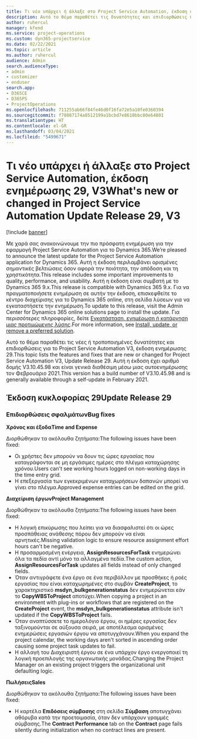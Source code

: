 ```yaml
---
title: Τι νέο υπάρχει ή άλλαξε στο Project Service Automation, έκδοση ενημέρωσης 29, V3
description: Αυτό το θέμα παραθέτει τις δυνατότητες και επιδιορθώσεις που είναι διαθέσιμες στο Project Service Automation, έκδοση ενημέρωσης 29, V3.
author: ruhercul
manager: kfend
ms.service: project-operations
ms.custom: dyn365-projectservice
ms.date: 02/22/2021
ms.topic: article
ms.author: ruhercul
audience: Admin
search.audienceType:
- admin
- customizer
- enduser
search.app:
- D365CE
- D365PS
- ProjectOperations
ms.openlocfilehash: 711255ab66f84fe46d0f16fa72e5a10fe0360394
ms.sourcegitcommit: f78087174a8512199a1bcbd7e8610bbc80e64801
ms.translationtype: HT
ms.contentlocale: el-GR
ms.lasthandoff: 03/04/2021
ms.locfileid: "5499671"
---
```

# <a name="whats-new-or-changed-in-project-service-automation-update-release-29-v3"></a><span data-ttu-id="3c32b-103">Τι νέο υπάρχει ή άλλαξε στο Project Service Automation, έκδοση ενημέρωσης 29, V3</span><span class="sxs-lookup"><span data-stu-id="3c32b-103">What's new or changed in Project Service Automation Update Release 29, V3</span></span>

[!include [banner](../includes/psa-now-project-operations.md)]

<span data-ttu-id="3c32b-104">Με χαρά σας ανακοινώνουμε την πιο πρόσφατη ενημέρωση για την εφαρμογή Project Service Automation για το Dynamics 365.</span><span class="sxs-lookup"><span data-stu-id="3c32b-104">We’re pleased to announce the latest update for the Project Service Automation application for Dynamics 365.</span></span> <span data-ttu-id="3c32b-105">Αυτή η έκδοση περιλαμβάνει ορισμένες σημαντικές βελτιώσεις όσον αφορά την ποιότητα, την απόδοση και τη χρηστικότητα.</span><span class="sxs-lookup"><span data-stu-id="3c32b-105">This release includes some important improvements to quality, performance, and usability.</span></span> <span data-ttu-id="3c32b-106">Αυτή η έκδοση είναι συμβατή με το Dynamics 365 9.x.</span><span class="sxs-lookup"><span data-stu-id="3c32b-106">This release is compatible with Dynamics 365 9.x.</span></span> <span data-ttu-id="3c32b-107">Για να πραγματοποιήσετε ενημέρωση σε αυτήν την έκδοση, επισκεφθείτε το κέντρο διαχείρισης για το Dynamics 365 online, στη σελίδα λύσεων για να εγκαταστήσετε την ενημέρωση.</span><span class="sxs-lookup"><span data-stu-id="3c32b-107">To update to this release, visit the Admin Center for Dynamics 365 online solutions page to install the update.</span></span> <span data-ttu-id="3c32b-108">Για περισσότερες πληροφορίες, δείτε [Εγκατάσταση, ενημέρωση ή κατάργηση μιας προτιμώμενης λύσης](https://docs.microsoft.com/power-platform/admin/install-remove-preferred-solution).</span><span class="sxs-lookup"><span data-stu-id="3c32b-108">For more information, see [Install, update, or remove a preferred solution](https://docs.microsoft.com/power-platform/admin/install-remove-preferred-solution).</span></span>

<span data-ttu-id="3c32b-109">Αυτό το θέμα παραθέτει τις νέες ή τροποποιημένες δυνατότητες και επιδιορθώσεις για το Project Service Automation V3, έκδοση ενημέρωσης 29.</span><span class="sxs-lookup"><span data-stu-id="3c32b-109">This topic lists the features and fixes that are new or changed for Project Service Automation V3, Update Release 29.</span></span> <span data-ttu-id="3c32b-110">Αυτή η έκδοση έχει αριθμό δομής V3.10.45.98 και είναι γενικά διαθέσιμη μέσω μιας αυτοενημέρωσης τον Φεβρουάριο 2021.</span><span class="sxs-lookup"><span data-stu-id="3c32b-110">This version has a build number of V3.10.45.98 and is generally available through a self-update in February 2021.</span></span>

## <a name="update-release-29"></a><span data-ttu-id="3c32b-111">Έκδοση κυκλοφορίας 29</span><span class="sxs-lookup"><span data-stu-id="3c32b-111">Update Release 29</span></span>

### <a name="bug-fixes"></a><span data-ttu-id="3c32b-112">Επιδιορθώσεις σφαλμάτων</span><span class="sxs-lookup"><span data-stu-id="3c32b-112">Bug fixes</span></span>

<span data-ttu-id="3c32b-113">**Χρόνος και έξοδα**</span><span class="sxs-lookup"><span data-stu-id="3c32b-113">**Time and Expense**</span></span>

<span data-ttu-id="3c32b-114">Διορθώθηκαν τα ακόλουθα ζητήματα:</span><span class="sxs-lookup"><span data-stu-id="3c32b-114">The following issues have been fixed:</span></span>

- <span data-ttu-id="3c32b-115">Οι χρήστες δεν μπορούν να δουν τις ώρες εργασίας που καταγράφονται σε μη εργάσιμες ημέρες στο πλέγμα καταχώρησης χρόνου.</span><span class="sxs-lookup"><span data-stu-id="3c32b-115">Users can't see working hours logged on non-working days in the time entry grid.</span></span>
- <span data-ttu-id="3c32b-116">Η επεξεργασία των εγκεκριμένων καταχωρήσεων δαπανών μπορεί να γίνει στο πλέγμα.</span><span class="sxs-lookup"><span data-stu-id="3c32b-116">Approved expense entries can be edited on the grid.</span></span>

<span data-ttu-id="3c32b-117">**Διαχείριση έργων**</span><span class="sxs-lookup"><span data-stu-id="3c32b-117">**Project Management**</span></span>

<span data-ttu-id="3c32b-118">Διορθώθηκαν τα ακόλουθα ζητήματα:</span><span class="sxs-lookup"><span data-stu-id="3c32b-118">The following issues have been fixed:</span></span>

- <span data-ttu-id="3c32b-119">Η λογική επικύρωσης που λείπει για να διασφαλιστεί ότι οι ώρες προσπάθειας ανάθεσης πόρου δεν μπορούν να είναι αρνητικές.</span><span class="sxs-lookup"><span data-stu-id="3c32b-119">Missing validation logic to ensure resource assignment effort hours can't be negative.</span></span>
- <span data-ttu-id="3c32b-120">Η προσαρμοσμένη ενέργεια, **AssignResourcesForTask** ενημερώνει όλα τα πεδία αντί μόνο τα αλλαγμένα πεδία.</span><span class="sxs-lookup"><span data-stu-id="3c32b-120">The custom action, **AssignResourcesForTask** updates all fields instead of only changed fields.</span></span>
- <span data-ttu-id="3c32b-121">Όταν αντιγράφετε ένα έργο σε ένα περιβάλλον με προσθήκες ή ροές εργασίας που είναι καταχωρημένες στο συμβάν **CreateProject**, το χαρακτηριστικό **msdyn_bulkgenerationstatus** δεν ενημερώνεται εάν το **CopyWBSToProject** αποτύχει.</span><span class="sxs-lookup"><span data-stu-id="3c32b-121">When copying a project in an environment with plug-ins or workflows that are registered on the **CreateProject** event, the **msdyn_bulkgenerationstatus** attribute isn't updated if the **CopyWBSToProject** fails.</span></span>
- <span data-ttu-id="3c32b-122">Όταν αναπτύσσετε το ημερολόγιο έργου, οι ημέρες εργασίας δεν ταξινομούνται σε αύξουσα σειρά, με αποτέλεσμα ορισμένες ενημερώσεις εργασιών έργου να αποτυγχάνουν.</span><span class="sxs-lookup"><span data-stu-id="3c32b-122">When you expand the project calendar, the working days aren't sorted in ascending order causing some project task updates to fail.</span></span>
- <span data-ttu-id="3c32b-123">Η αλλαγή του Διαχειριστή έργου σε ένα υπάρχον έργο ενεργοποιεί τη λογική προεπιλογής της οργανωτικής μονάδας.</span><span class="sxs-lookup"><span data-stu-id="3c32b-123">Changing the Project Manager on an existing project triggers the organizational unit defaulting logic.</span></span>

<span data-ttu-id="3c32b-124">**Πωλήσεις**</span><span class="sxs-lookup"><span data-stu-id="3c32b-124">**Sales**</span></span>

<span data-ttu-id="3c32b-125">Διορθώθηκαν τα ακόλουθα ζητήματα:</span><span class="sxs-lookup"><span data-stu-id="3c32b-125">The following issues have been fixed:</span></span>

- <span data-ttu-id="3c32b-126">Η καρτέλα **Επιδόσεις σύμβασης** στη σελίδα **Σύμβαση** αποτυγχάνει αθόρυβα κατά την προετοιμασία, όταν δεν υπάρχουν γραμμές σύμβασης.</span><span class="sxs-lookup"><span data-stu-id="3c32b-126">The **Contract Performance** tab on the **Contract** page fails silently during initialization when no contract lines are present.</span></span>
